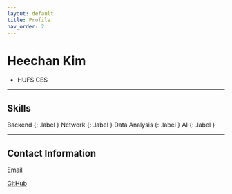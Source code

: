 ```yaml
---
layout: default
title: Profile
nav_order: 2
---
```


# Heechan Kim

- HUFS CES

---

## Skills
Backend
{: .label }
Network
{: .label }
Data Analysis
{: .label }
AI
{: .label }

---

## Contact Information

[Email](mailto:caphile98@gmail.com)

[GitHub](https://github.com/Caphile)